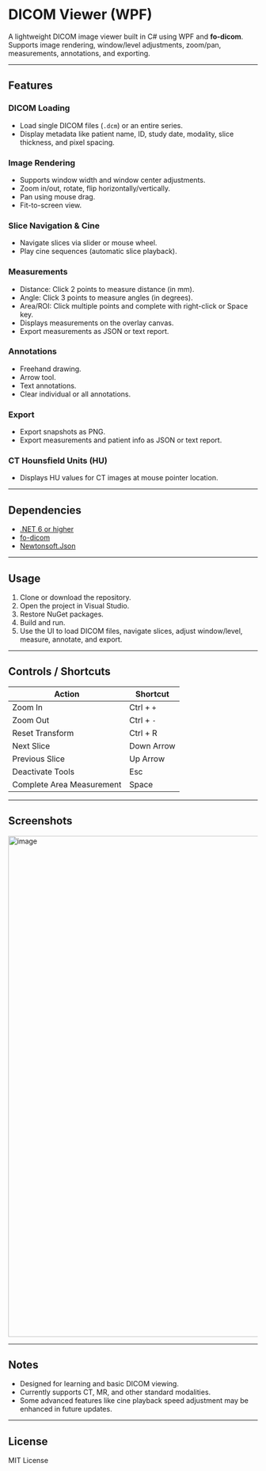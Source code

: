 # DICOM Viewer (WPF)

A lightweight DICOM image viewer built in C# using WPF and **fo-dicom**. Supports image rendering, window/level adjustments, zoom/pan, measurements, annotations, and exporting.

---

## Features

### DICOM Loading
- Load single DICOM files (`.dcm`) or an entire series.
- Display metadata like patient name, ID, study date, modality, slice thickness, and pixel spacing.

### Image Rendering
- Supports window width and window center adjustments.
- Zoom in/out, rotate, flip horizontally/vertically.
- Pan using mouse drag.
- Fit-to-screen view.

### Slice Navigation & Cine
- Navigate slices via slider or mouse wheel.
- Play cine sequences (automatic slice playback).

### Measurements
- Distance: Click 2 points to measure distance (in mm).
- Angle: Click 3 points to measure angles (in degrees).
- Area/ROI: Click multiple points and complete with right-click or Space key.
- Displays measurements on the overlay canvas.
- Export measurements as JSON or text report.

### Annotations
- Freehand drawing.
- Arrow tool.
- Text annotations.
- Clear individual or all annotations.

### Export
- Export snapshots as PNG.
- Export measurements and patient info as JSON or text report.

### CT Hounsfield Units (HU)
- Displays HU values for CT images at mouse pointer location.

---

## Dependencies
- [.NET 6 or higher](https://dotnet.microsoft.com/)
- [fo-dicom](https://github.com/fo-dicom/fo-dicom)
- [Newtonsoft.Json](https://www.newtonsoft.com/json)

---

## Usage

1. Clone or download the repository.
2. Open the project in Visual Studio.
3. Restore NuGet packages.
4. Build and run.
5. Use the UI to load DICOM files, navigate slices, adjust window/level, measure, annotate, and export.

---

## Controls / Shortcuts

| Action | Shortcut |
|--------|---------|
| Zoom In | Ctrl + `+` |
| Zoom Out | Ctrl + `-` |
| Reset Transform | Ctrl + R |
| Next Slice | Down Arrow |
| Previous Slice | Up Arrow |
| Deactivate Tools | Esc |
| Complete Area Measurement | Space |

---

## Screenshots

<img width="1891" height="1013" alt="image" src="https://github.com/user-attachments/assets/9c431041-f8a9-4625-829e-9148cdd60ca6" />

---

## Notes
- Designed for learning and basic DICOM viewing.  
- Currently supports CT, MR, and other standard modalities.  
- Some advanced features like cine playback speed adjustment may be enhanced in future updates.

---

## License
MIT License
